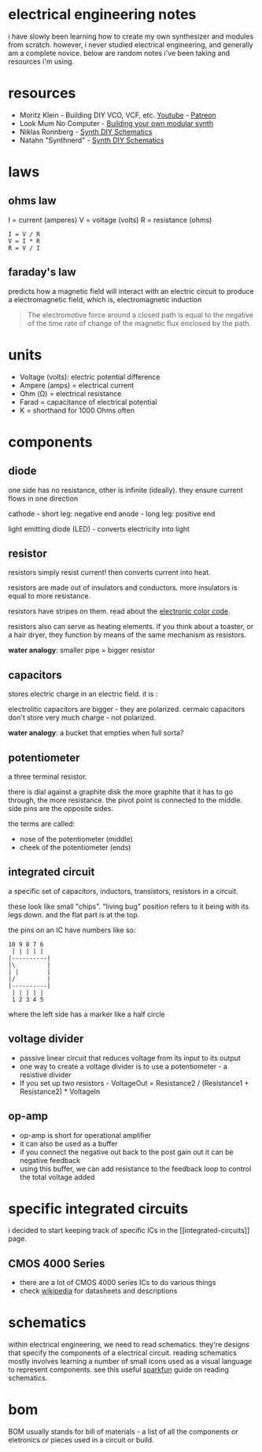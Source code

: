 # electrical engineering notes

i have slowly been learning how to create my own synthesizer and modules from scratch. however, i never studied electrical engineering, and generally am a complete novice. below are random notes i've been taking and resources i'm using.

# resources

* Moritz Klein - Building DIY VCO, VCF, etc. [Youtube](https://www.youtube.com/channel/UCzfW6SlNEyxmAPtdr3n-_Og) - [Patreon](https://www.patreon.com/moritzklein/posts)
* Look Mum No Computer - [Building your own modular synth](https://www.lookmumnocomputer.com/modular)
* Niklas Ronnberg - [Synth DIY Schematics](http://familjenronnberg.se/~niklas/diy.php)
* Natahn "Synthnerd" - [Synth DIY Schematics](https://synthnerd.wordpress.com/synth-diy/)


# laws

## ohms law

I = current (amperes)
V = voltage (volts)
R = resistance (ohms)

```
I = V / R
V = I * R
R = V / I
```

## faraday's law

predicts how a magnetic field will interact with an electric circuit to produce
a electromagnetic field, which is, electromagnetic induction

> The electromotive force around a closed path is equal to the negative of the
> time rate of change of the magnetic flux enclosed by the path.

# units

* Voltage (volts): electric potential difference
* Ampere (amps) = electrical current
* Ohm (Ω) = electrical resistance
* Farad = capacitance of electrical potential
* K = shorthand for 1000 Ohms often

# components

## diode

one side has no resistance, other is infinite (ideally).
they ensure current flows in one direction

cathode - short leg: negative end
anode - long leg: positive end

light emitting diode (LED) - converts electricity into light

## resistor

resistors simply resist current! then converts current into heat.

resistors are made out of insulators and conductors.
more insulators is equal to more resistance.

resistors have stripes on them. read about the [electronic color code](https://en.wikipedia.org/wiki/Electronic_color_code).

resistors also can serve as heating elements.
if you think about a toaster, or a hair dryer, they function by means of the same mechanism as resistors.

**water analogy**: smaller pipe = bigger resistor

## capacitors

stores electric charge in an electric field. it is :

electrolitic capacitors are bigger - they are polarized.
cermaic capacitors don't store very much charge - not polarized.

**water analogy**: a bucket that empties when full sorta?

## potentiometer

a three terminal resistor.

there is dial against a graphite disk
the more graphite that it has to go through, the more resistance.
the pivot point is connected to the middle.
side pins are the opposite sides.

the terms are called:
* nose of the potentiometer (middle)
* cheek of the potentiometer (ends)

## integrated circuit

a specific set of capacitors, inductors, transistors, resistors in a circuit.

these look like small "chips".  "living bug" position refers to it being with
its legs down.  and the flat part is at the top.

the pins on an IC have numbers like so:

```
10 9 8 7 6
 | | | | |
|----------|
|\         |
| |        |
|/         |
|----------|
 | | | | |
 1 2 3 4 5
```

where the left side has a marker like a half circle

## voltage divider

* passive linear circuit that reduces voltage from its input to its output
* one way to create a voltage divider is to use a potentiometer - a resistive divider
* If you set up two resistors - VoltageOut = Resistance2 / (Resistance1 + Resistance2) * VoltageIn


## op-amp

* op-amp is short for operational amplifier
* it can also be used as a buffer
* if you connect the negative out back to the post gain out it can be negative feedback
* using this buffer, we can add resistance to the feedback loop to control the total voltage added

# specific integrated circuits

i decided to start keeping track of specific ICs in the [[integrated-circuits]] page.

## CMOS 4000 Series

* there are a lot of CMOS 4000 series ICs to do various things
* check [wikipedia](https://en.wikipedia.org/wiki/List_of_4000-series_integrated_circuits) for datasheets and descriptions


# schematics

within electrical engineering, we need to read schematics. they're designs that
specify the components of a electrical circuit. reading schematics mostly
involves learning a number of small icons used as a visual language to
represent components. see this useful
[sparkfun](https://learn.sparkfun.com/tutorials/how-to-read-a-schematic/all)
guide on reading schematics.

# bom

BOM usually stands for bill of materials - a list of all the components or eletronics or pieces used in a circuit or build.

